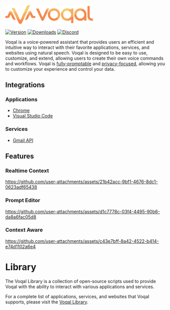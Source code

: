 <img src='.github/media/logo-horizontal-text.svg' width='275'>

[![Version](https://img.shields.io/jetbrains/plugin/v/23086-voqal-coder.svg)](https://plugins.jetbrains.com/plugin/23086-voqal-coder)
[![Downloads](https://img.shields.io/jetbrains/plugin/d/23086-voqal-coder.svg)](https://plugins.jetbrains.com/plugin/23086-voqal-coder)
[![Discord](https://img.shields.io/discord/1171831108313301034)](https://discord.gg/KgTkR5Rffz)

Voqal is a voice-powered assistant that provides users an efficient and intuitive way to interact with their
favorite applications, services, and websites using natural speech. Voqal is designed to be easy to use, customize,
and extend, allowing users to create their own voice commands and workflows. Voqal
is [fully-promptable](https://docs.voqal.dev/directing/overview) and [privacy-focused](https://docs.voqal.dev/privacy),
allowing you to customize your experience and control your data.

## Integrations

### Applications

- [Chrome](https://github.com/voqal/chrome-integration)
- [Visual Studio Code](https://github.com/voqal/vscode-integration)

### Services

- [Gmail API](./library/README.md#gmail-api)

## Features

### Realtime Context

https://github.com/user-attachments/assets/21b42acc-9bf1-4676-8dc1-0623adf65438

### Prompt Editor

https://github.com/user-attachments/assets/d1c7778c-03f4-4495-90b6-da8a6fac05d8

### Context Aware

https://github.com/user-attachments/assets/c43e7bff-8a42-4522-b414-e74d1102a6e4

# Library

The Voqal Library is a collection of open-source scripts used to provide Voqal with the ability to interact with various
applications and services.

For a complete list of applications, services, and websites that Voqal supports, please visit the
[Voqal Library](./library/README.md).
